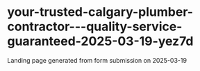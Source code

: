 # your-trusted-calgary-plumber-contractor---quality-service-guaranteed-2025-03-19-yez7d
Landing page generated from form submission on 2025-03-19

